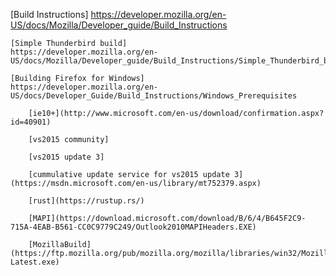 [Build Instructions]
https://developer.mozilla.org/en-US/docs/Mozilla/Developer_guide/Build_Instructions

	[Simple Thunderbird build]
	https://developer.mozilla.org/en-US/docs/Mozilla/Developer_guide/Build_Instructions/Simple_Thunderbird_build

	[Building Firefox for Windows]
	https://developer.mozilla.org/en-US/docs/Developer_Guide/Build_Instructions/Windows_Prerequisites
	
		[ie10+](http://www.microsoft.com/en-us/download/confirmation.aspx?id=40901)
		
		[vs2015 community]
		
		[vs2015 update 3]
		
		[cummulative update service for vs2015 update 3](https://msdn.microsoft.com/en-us/library/mt752379.aspx)
		
		[rust](https://rustup.rs/)

		[MAPI](https://download.microsoft.com/download/B/6/4/B645F2C9-715A-4EAB-B561-CC0C9779C249/Outlook2010MAPIHeaders.EXE)
		
		[MozillaBuild](https://ftp.mozilla.org/pub/mozilla.org/mozilla/libraries/win32/MozillaBuildSetup-Latest.exe)